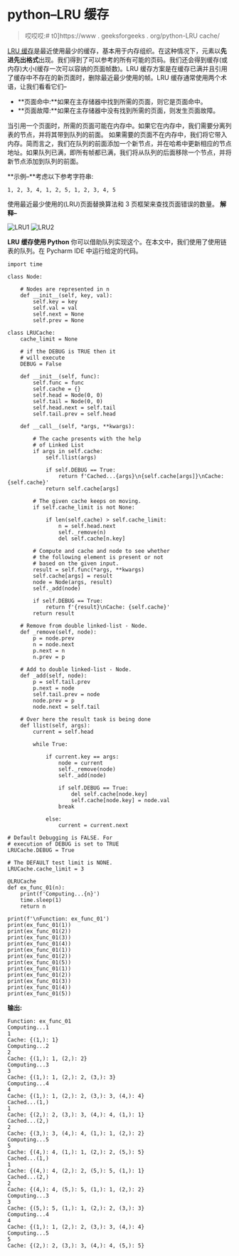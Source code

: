 # python–LRU 缓存

> 哎哎哎:# t0]https://www . geeksforgeeks . org/python-LRU cache/

[LRU 缓存](https://www.geeksforgeeks.org/lru-cache-implementation/)是最近使用最少的缓存，基本用于内存组织。在这种情况下，元素以**先进先出格式**出现。我们得到了可以参考的所有可能的页码。我们还会得到缓存(或内存)大小(缓存一次可以容纳的页面帧数)。LRU 缓存方案是在缓存已满并且引用了缓存中不存在的新页面时，删除最近最少使用的帧。LRU 缓存通常使用两个术语，让我们看看它们–

*   **页面命中:**如果在主存储器中找到所需的页面，则它是页面命中。
*   **页面故障:**如果在主存储器中没有找到所需的页面，则发生页面故障。

当引用一个页面时，所需的页面可能在内存中。如果它在内存中，我们需要分离列表的节点，并将其带到队列的前面。
如果需要的页面不在内存中，我们将它带入内存。简而言之，我们在队列的前面添加一个新节点，并在哈希中更新相应的节点地址。如果队列已满，即所有帧都已满，我们将从队列的后面移除一个节点，并将新节点添加到队列的前面。

**示例–**考虑以下参考字符串:

```
1, 2, 3, 4, 1, 2, 5, 1, 2, 3, 4, 5
```

使用最近最少使用的(LRU)页面替换算法和 3 页框架来查找页面错误的数量。
**解释–**

![LRU1](img/4153722763aacea203e1a4bfa7ed2f6b.png)
![LRU2](img/172839b68842824e95e4e83a5a32b06e.png)

**LRU 缓存使用 Python**
你可以借助队列实现这个。在本文中，我们使用了使用链表的队列。在 Pycharm IDE 中运行给定的代码。

```
import time

class Node:

    # Nodes are represented in n
    def __init__(self, key, val):
        self.key = key
        self.val = val
        self.next = None
        self.prev = None

class LRUCache:
    cache_limit = None

    # if the DEBUG is TRUE then it
    # will execute
    DEBUG = False

    def __init__(self, func):
        self.func = func
        self.cache = {}
        self.head = Node(0, 0)
        self.tail = Node(0, 0)
        self.head.next = self.tail
        self.tail.prev = self.head

    def __call__(self, *args, **kwargs):

        # The cache presents with the help
        # of Linked List
        if args in self.cache:
            self.llist(args)

            if self.DEBUG == True:
                return f'Cached...{args}\n{self.cache[args]}\nCache: {self.cache}'
            return self.cache[args]

        # The given cache keeps on moving.
        if self.cache_limit is not None:

            if len(self.cache) > self.cache_limit:
                n = self.head.next
                self._remove(n)
                del self.cache[n.key]

        # Compute and cache and node to see whether 
        # the following element is present or not 
        # based on the given input.
        result = self.func(*args, **kwargs)
        self.cache[args] = result
        node = Node(args, result)
        self._add(node)

        if self.DEBUG == True:
            return f'{result}\nCache: {self.cache}'
        return result

    # Remove from double linked-list - Node.
    def _remove(self, node):
        p = node.prev
        n = node.next
        p.next = n
        n.prev = p

    # Add to double linked-list - Node.
    def _add(self, node):
        p = self.tail.prev
        p.next = node
        self.tail.prev = node
        node.prev = p
        node.next = self.tail

    # Over here the result task is being done 
    def llist(self, args):
        current = self.head

        while True:

            if current.key == args:
                node = current
                self._remove(node)
                self._add(node)

                if self.DEBUG == True:
                    del self.cache[node.key]  
                    self.cache[node.key] = node.val 
                break

            else:
                current = current.next

# Default Debugging is FALSE. For 
# execution of DEBUG is set to TRUE
LRUCache.DEBUG = True

# The DEFAULT test limit is NONE.
LRUCache.cache_limit = 3

@LRUCache
def ex_func_01(n):
    print(f'Computing...{n}')
    time.sleep(1)
    return n

print(f'\nFunction: ex_func_01')
print(ex_func_01(1))
print(ex_func_01(2))
print(ex_func_01(3))
print(ex_func_01(4))
print(ex_func_01(1))
print(ex_func_01(2))
print(ex_func_01(5))
print(ex_func_01(1))
print(ex_func_01(2))
print(ex_func_01(3))
print(ex_func_01(4))
print(ex_func_01(5))
```

**输出:**

```
Function: ex_func_01
Computing...1
1
Cache: {(1,): 1}
Computing...2
2
Cache: {(1,): 1, (2,): 2}
Computing...3
3
Cache: {(1,): 1, (2,): 2, (3,): 3}
Computing...4
4
Cache: {(1,): 1, (2,): 2, (3,): 3, (4,): 4}
Cached...(1,)
1
Cache: {(2,): 2, (3,): 3, (4,): 4, (1,): 1}
Cached...(2,)
2
Cache: {(3,): 3, (4,): 4, (1,): 1, (2,): 2}
Computing...5
5
Cache: {(4,): 4, (1,): 1, (2,): 2, (5,): 5}
Cached...(1,)
1
Cache: {(4,): 4, (2,): 2, (5,): 5, (1,): 1}
Cached...(2,)
2
Cache: {(4,): 4, (5,): 5, (1,): 1, (2,): 2}
Computing...3
3
Cache: {(5,): 5, (1,): 1, (2,): 2, (3,): 3}
Computing...4
4
Cache: {(1,): 1, (2,): 2, (3,): 3, (4,): 4}
Computing...5
5
Cache: {(2,): 2, (3,): 3, (4,): 4, (5,): 5}
```
